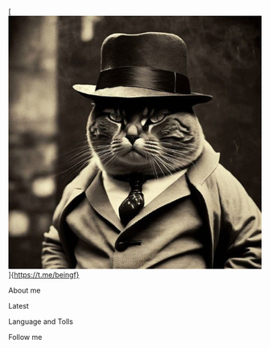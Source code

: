[![Header](https://github.com/banedface/banedface/blob/main/assets/photo_2023-02-24_22-31-37.jpg)]{https://t.me/beingf} 

About me 

Latest 

Language and Tolls

Follow me

